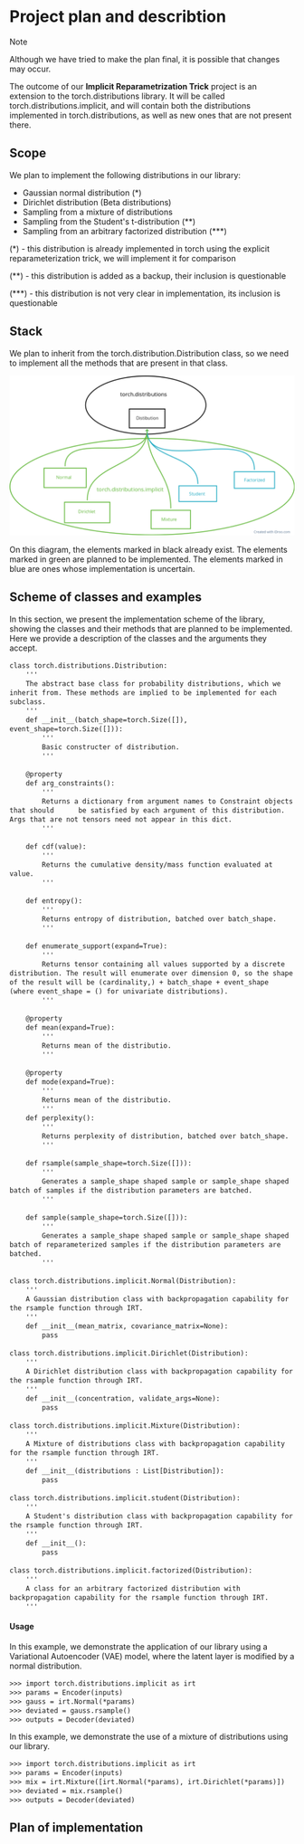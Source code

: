 # Project plan and describtion
> [!NOTE]
> Although we have tried to make the plan final, it is possible that changes may occur.

The outcome of our __Implicit Reparametrization Trick__ project is an extension to the torch.distributions library. It will be called torch.distributions.implicit, and will contain both the distributions implemented in torch.distributions, as well as new ones that are not present there.
## Scope
We plan to implement the following distributions in our library:
- Gaussian normal distribution (*)
- Dirichlet distribution (Beta distributions)
- Sampling from a mixture of distributions
- Sampling from the Student's t-distribution (**)
- Sampling from an arbitrary factorized distribution (***)

(\*) - this distribution is already implemented in torch using the explicit reparameterization trick, we will implement it for comparison

(\*\*) - this distribution is added as a backup, their inclusion is questionable

(\*\*\*) - this distribution is not very clear in implementation, its inclusion is questionable

## Stack

We plan to inherit from the torch.distribution.Distribution class, so we need to implement all the methods that are present in that class.

![stack](./images/stack.png)

On this diagram, the elements marked in black already exist. The elements marked in green are planned to be implemented. The elements marked in blue are ones whose implementation is uncertain.

## Scheme of classes and examples

In this section, we present the implementation scheme of the library, showing the classes and their methods that are planned to be implemented. Here we provide a description of the classes and the arguments they accept.
```
class torch.distributions.Distribution:
	'''
	The abstract base class for probability distributions, which we inherit from. These methods are implied to be implemented for each subclass.
	'''
	def __init__(batch_shape=torch.Size([]), event_shape=torch.Size([])):
		'''
		Basic constructer of distribution.
		'''
	
	@property
	def arg_constraints():
		'''
		Returns a dictionary from argument names to Constraint objects that should 		be satisfied by each argument of this distribution. Args that are not tensors need not appear in this dict.
		'''
	
	def cdf(value):
		'''
		Returns the cumulative density/mass function evaluated at value.
		'''
		
	def entropy():
		'''
		Returns entropy of distribution, batched over batch_shape.
		'''

	def enumerate_support(expand=True):
		'''
		Returns tensor containing all values supported by a discrete distribution. The result will enumerate over dimension 0, so the shape of the result will be (cardinality,) + batch_shape + event_shape (where event_shape = () for univariate distributions).
		'''
	
	@property
	def mean(expand=True):
		'''
		Returns mean of the distributio.
		'''

	@property
	def mode(expand=True):
		'''
		Returns mean of the distributio.
		'''
	def perplexity():
		'''
		Returns perplexity of distribution, batched over batch_shape.
		'''
	
	def rsample(sample_shape=torch.Size([])):
		'''
		Generates a sample_shape shaped sample or sample_shape shaped batch of samples if the distribution parameters are batched.
		'''

	def sample(sample_shape=torch.Size([])):
		'''
		Generates a sample_shape shaped sample or sample_shape shaped batch of reparameterized samples if the distribution parameters are batched.
		'''

class torch.distributions.implicit.Normal(Distribution):
	'''
	A Gaussian distribution class with backpropagation capability for the rsample function through IRT.
	'''
	def __init__(mean_matrix, covariance_matrix=None):
		pass

class torch.distributions.implicit.Dirichlet(Distribution):
	'''
	A Dirichlet distribution class with backpropagation capability for the rsample function through IRT.
	'''
	def __init__(concentration, validate_args=None):
		pass
		
class torch.distributions.implicit.Mixture(Distribution):
	'''
	A Mixture of distributions class with backpropagation capability for the rsample function through IRT.
	'''
	def __init__(distributions : List[Distribution]):
		pass

class torch.distributions.implicit.student(Distribution):
	'''
	A Student's distribution class with backpropagation capability for the rsample function through IRT.
	'''
	def __init__():
		pass

class torch.distributions.implicit.factorized(Distribution):
	'''
	A class for an arbitrary factorized distribution with backpropagation capability for the rsample function through IRT.
	'''
```
####  Usage
In this example, we demonstrate the application of our library using a Variational Autoencoder (VAE) model, where the latent layer is modified by a normal distribution.
```
>>> import torch.distributions.implicit as irt
>>> params = Encoder(inputs)
>>> gauss = irt.Normal(*params)
>>> deviated = gauss.rsample()
>>> outputs = Decoder(deviated)
```
In this example, we demonstrate the use of a mixture of distributions using our library.
```
>>> import torch.distributions.implicit as irt
>>> params = Encoder(inputs)
>>> mix = irt.Mixture([irt.Normal(*params), irt.Dirichlet(*params)])
>>> deviated = mix.rsample()
>>> outputs = Decoder(deviated)
```



## Plan of implementation


